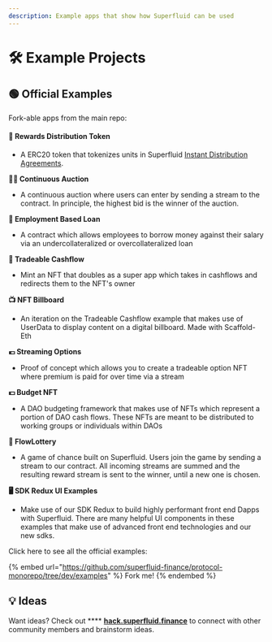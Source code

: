 ```yaml
---
description: Example apps that show how Superfluid can be used
---
```


# 🛠 Example Projects

## 🟢 Official Examples

Fork-able apps from the main repo:

#### 🌟 Rewards Distribution Token

* A ERC20 token that tokenizes units in Superfluid [Instant Distribution Agreements](https://docs.superfluid.finance/superfluid/protocol-developers/interactive-tutorials/instant-distribution).

**👩‍⚖️ Continuous Auction**

* A continuous auction where users can enter by sending a stream to the contract. In principle, the highest bid is the winner of the auction.

**🏦 Employment Based Loan**

* A contract which allows employees to borrow money against their salary via an undercollateralized or overcollateralized loan

**🌊 Tradeable Cashflow**

* Mint an NFT that doubles as a super app which takes in cashflows and redirects them to the NFT's owner

**📺 NFT Billboard**

* An iteration on the Tradeable Cashflow example that makes use of UserData to display content on a digital billboard. Made with Scaffold-Eth

**💶 Streaming Options**

* Proof of concept which allows you to create a tradeable option NFT where premium is paid for over time via a stream

**💵 Budget NFT**

* A DAO budgeting framework that makes use of NFTs which represent a portion of DAO cash flows. These NFTs are meant to be distributed to working groups or individuals within DAOs

**🎲 FlowLottery**

* A game of chance built on Superfluid. Users join the game by sending a stream to our contract. All incoming streams are summed and the resulting reward stream is sent to the winner, until a new one is chosen.

**🖥 SDK Redux UI Examples**

* Make use of our SDK Redux to build highly performant front end Dapps with Superfluid. There are many helpful UI components in these examples that make use of advanced front end technologies and our new sdks.

Click here to see all the official examples:

{% embed url="https://github.com/superfluid-finance/protocol-monorepo/tree/dev/examples" %}
Fork me!
{% endembed %}

## 💡 Ideas

Want ideas? Check out **** [**hack.superfluid.finance**](http://hack.superfluid.finance) to connect with other community members and brainstorm ideas.

